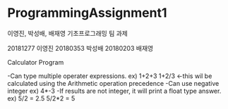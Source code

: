 # ProgrammingAssignment1
이영진, 박성배, 배재영 기초프로그래밍 팀 과제

20181277 이영진
20180353 박성배
20180203 배재영

Calculator Program

-Can type multiple operater expressions. 
 ex) 1+2+3
     1+2/3    <-this wil be calculated using the Arithmetic operation precedence
-Can use negative integer
 ex) 4*-3
-If results are not integer, it will print a float type answer.
 ex) 5/2 = 2.5
     5/2*2 = 5
